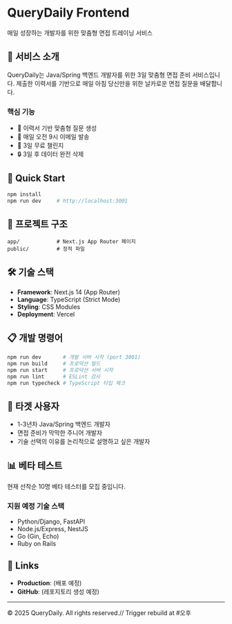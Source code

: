 # QueryDaily Frontend

매일 성장하는 개발자를 위한 맞춤형 면접 트레이닝 서비스

## 🎯 서비스 소개

QueryDaily는 Java/Spring 백엔드 개발자를 위한 3일 맞춤형 면접 준비 서비스입니다.
제출한 이력서를 기반으로 매일 아침 당신만을 위한 날카로운 면접 질문을 배달합니다.

### 핵심 기능
- 📝 이력서 기반 맞춤형 질문 생성
- 📧 매일 오전 9시 이메일 발송
- 🎯 3일 무료 챌린지
- 🔒 3일 후 데이터 완전 삭제

## 🚀 Quick Start

```bash
npm install
npm run dev     # http://localhost:3001
```

## 📁 프로젝트 구조

```
app/            # Next.js App Router 페이지
public/         # 정적 파일
```

## 🛠️ 기술 스택

- **Framework**: Next.js 14 (App Router)
- **Language**: TypeScript (Strict Mode)
- **Styling**: CSS Modules
- **Deployment**: Vercel

## 📋 개발 명령어

```bash
npm run dev       # 개발 서버 시작 (port 3001)
npm run build     # 프로덕션 빌드
npm run start     # 프로덕션 서버 시작
npm run lint      # ESLint 검사
npm run typecheck # TypeScript 타입 체크
```

## 🎯 타겟 사용자

- 1-3년차 Java/Spring 백엔드 개발자
- 면접 준비가 막막한 주니어 개발자
- 기술 선택의 이유를 논리적으로 설명하고 싶은 개발자

## 📊 베타 테스트

현재 선착순 10명 베타 테스터를 모집 중입니다.

### 지원 예정 기술 스택
- Python/Django, FastAPI
- Node.js/Express, NestJS
- Go (Gin, Echo)
- Ruby on Rails

## 🔗 Links

- **Production**: (배포 예정)
- **GitHub**: (레포지토리 생성 예정)

---

© 2025 QueryDaily. All rights reserved.// Trigger rebuild at #오후
